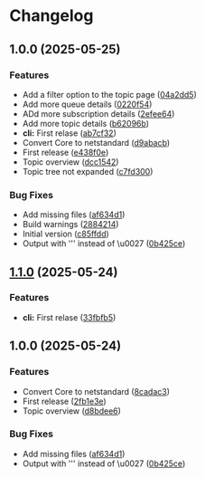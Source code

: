 # Changelog

## 1.0.0 (2025-05-25)


### Features

* Add a filter option to the topic page ([04a2dd5](https://github.com/thygesteffensen/ServiceBusEmulatorConfig/commit/04a2dd529fd39ba38e449faab0c9472663e51afc))
* Add more queue details ([0220f54](https://github.com/thygesteffensen/ServiceBusEmulatorConfig/commit/0220f5490a2df089e5fa2302f502c69abcb28e11))
* ADd more subscription details ([2efee64](https://github.com/thygesteffensen/ServiceBusEmulatorConfig/commit/2efee646c3b8ac5cce32227e8fc0d997773297ba))
* Add more topic details ([b62096b](https://github.com/thygesteffensen/ServiceBusEmulatorConfig/commit/b62096b03bb1df4c07cd0b28a5c118f36c98ca62))
* **cli:** First relase ([ab7cf32](https://github.com/thygesteffensen/ServiceBusEmulatorConfig/commit/ab7cf32a8c9c4e1a8f90492ad51334197bb2bcb8))
* Convert Core to netstandard ([d9abacb](https://github.com/thygesteffensen/ServiceBusEmulatorConfig/commit/d9abacbaf26e2e934e13f9d92a7d0d3a08a797ac))
* First release ([e438f0e](https://github.com/thygesteffensen/ServiceBusEmulatorConfig/commit/e438f0ede810e497c9fcd482dc7c7e6e65140e97))
* Topic overview ([dcc1542](https://github.com/thygesteffensen/ServiceBusEmulatorConfig/commit/dcc1542ae7f071348141c1b73b3c5c95da9ad0c9))
* Topic tree not expanded ([c7fd300](https://github.com/thygesteffensen/ServiceBusEmulatorConfig/commit/c7fd30032eb73ac762830ca795732b7a3f3274e7))


### Bug Fixes

* Add missing files ([af634d1](https://github.com/thygesteffensen/ServiceBusEmulatorConfig/commit/af634d18a06999a827a6800826f135af6b61ac06))
* Build warnings ([2884214](https://github.com/thygesteffensen/ServiceBusEmulatorConfig/commit/288421478408a8e0409bca0c111111c5980a179f))
* Initial version ([c85ffdd](https://github.com/thygesteffensen/ServiceBusEmulatorConfig/commit/c85ffddcfa338eebdad54312b50f41816499c723))
* Output with ''' instead of \u0027 ([0b425ce](https://github.com/thygesteffensen/ServiceBusEmulatorConfig/commit/0b425cedc424847a87ce6edaed3a69c3f4fe60bf))

## [1.1.0](https://github.com/thygesteffensen/ServiceBusEmulatorConfig/compare/v1.0.0...v1.1.0) (2025-05-24)


### Features

* **cli:** First relase ([33fbfb5](https://github.com/thygesteffensen/ServiceBusEmulatorConfig/commit/33fbfb534c1e2dff156d731624acb21ae9863774))

## 1.0.0 (2025-05-24)


### Features

* Convert Core to netstandard ([8cadac3](https://github.com/thygesteffensen/ServiceBusEmulatorConfig/commit/8cadac327d1a4ea9fa7d84f7bdb9bfb3797007ca))
* First release ([2fb1e3e](https://github.com/thygesteffensen/ServiceBusEmulatorConfig/commit/2fb1e3e698fece4049858e1a2525a141450da60f))
* Topic overview ([d8bdee6](https://github.com/thygesteffensen/ServiceBusEmulatorConfig/commit/d8bdee65d9142c8cdd2eb23ab0146be05d541457))


### Bug Fixes

* Add missing files ([af634d1](https://github.com/thygesteffensen/ServiceBusEmulatorConfig/commit/af634d18a06999a827a6800826f135af6b61ac06))
* Output with ''' instead of \u0027 ([0b425ce](https://github.com/thygesteffensen/ServiceBusEmulatorConfig/commit/0b425cedc424847a87ce6edaed3a69c3f4fe60bf))
